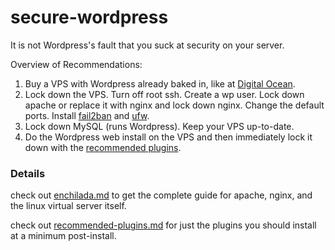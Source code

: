 # secure-wordpress

It is not Wordpress's fault that you suck at security on your server.

Overview of Recommendations:

1. Buy a VPS with Wordpress already baked in, like at [Digital Ocean](https://www.digitalocean.com/).
2. Lock down the VPS. Turn off root ssh. Create a wp user. Lock down apache or replace it with nginx and lock down nginx. Change the default ports. Install [fail2ban](http://www.fail2ban.org/) and [ufw](https://help.ubuntu.com/community/UFW).
3. Lock down MySQL (runs Wordpress). Keep your VPS up-to-date.
4. Do the Wordpress web install on the VPS and then immediately lock it down with the [recommended plugins](recommended-plugins.md).


### Details

check out [enchilada.md](enchilada.md) to get the complete guide for apache, nginx, and the linux virtual server itself.

check out [recommended-plugins.md](recommended-plugins.md) for just the plugins you should install at a minimum post-install.
